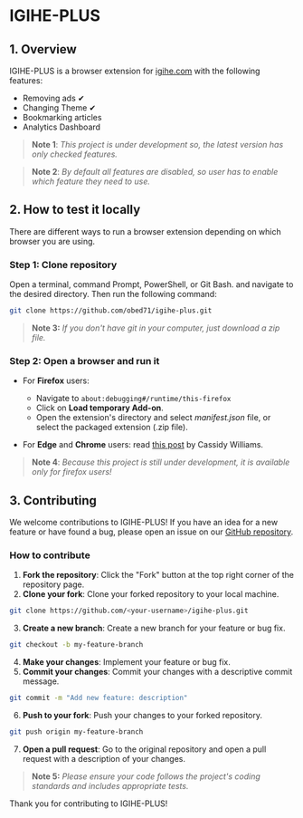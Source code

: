 # IGIHE-PLUS

## 1. Overview

IGIHE-PLUS is a browser extension for [igihe.com](https://igihe.com/index.php) with the following features:

- Removing ads ✔
- Changing Theme ✔
- Bookmarking articles
- Analytics Dashboard

> **Note 1**: _This project is under development so, the latest version has only checked features._

> **Note 2**: _By default all features are disabled, so user has to enable which feature they need to use._

## 2. How to test it locally

There are different ways to run a browser extension depending on which browser you are using.

### Step 1: Clone repository

Open a terminal, command Prompt, PowerShell, or Git Bash. and navigate to the desired directory. Then run the following command:

  ```bash
  git clone https://github.com/obed71/igihe-plus.git
  ```

> **Note 3:** _If you don't have git in your computer, just download a zip file._

### Step 2: Open a browser and run it

- For **Firefox** users:

  - Navigate to `about:debugging#/runtime/this-firefox`
  - Click on **Load temporary Add-on**.
  - Open the extension's directory and select _manifest.json_ file, or select the packaged extension (.zip file).

- For **Edge** and **Chrome** users: read [this post](https://cassidoo.co/post/test-browser-extensions/) by Cassidy Williams.

> **Note 4**: _Because this project is still under development, it is available only for firefox users!_

## 3. Contributing

We welcome contributions to IGIHE-PLUS! If you have an idea for a new feature or have found a bug, please open an issue on our [GitHub repository](https://github.com/obed71/igihe-plus/issues).

### How to contribute

1. **Fork the repository**: Click the "Fork" button at the top right corner of the repository page.
2. **Clone your fork**: Clone your forked repository to your local machine.

```bash
git clone https://github.com/<your-username>/igihe-plus.git
```

3. **Create a new branch**: Create a new branch for your feature or bug fix.

```bash
git checkout -b my-feature-branch
```

4. **Make your changes**: Implement your feature or bug fix.
5. **Commit your changes**: Commit your changes with a descriptive commit message.

```bash
git commit -m "Add new feature: description"
```

6. **Push to your fork**: Push your changes to your forked repository.

```bash
git push origin my-feature-branch
```

7. **Open a pull request**: Go to the original repository and open a pull request with a description of your changes.

> **Note 5:** _Please ensure your code follows the project's coding standards and includes appropriate tests._

Thank you for contributing to IGIHE-PLUS!
